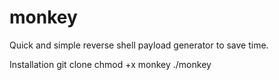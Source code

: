 # monkey
Quick and simple reverse shell payload generator to save time.

Installation
  git clone 
  chmod +x monkey
  ./monkey
